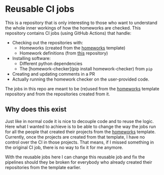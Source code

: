 # Reusable CI jobs
This is a repository that is only interesting to those who want to understand the whole inner workings of how the homeworks are checked. This repository contains CI jobs (using GitHub Actions) that handle:
- Checking out the repositories with:
  - Homeworks (created from the [homeworks](https://github.com/cpp-for-yourself/homeworks) template)
  - Homework definitions (from [this](https://github.com/cpp-for-yourself/homework-definitions) repository)
- Installing software:
  - Different python dependencies
  - The [homework-checker](pip install homework-checker) from `pip`
- Creating and updating comments in a PR
- Actually running the homework checker on the user-provided code.

The jobs in this repo are meant to be (re)used from the [homeworks](https://github.com/cpp-for-yourself/homeworks) template repository and from the repositories created from it.

## Why does this exist
Just like in normal code it is nice to decouple code and to reuse the logic. Here what I wanted to achieve is to be able to change the way the jobs run for all the people that created their projects from the [homeworks](https://github.com/cpp-for-yourself/homeworks) template. Currently, once the projects are created from that template, I have no control over the CI in those projects. That means, if I missed something in the original CI job, there is no way to fix it for me anymore.

With the reusable jobs here I can change this reusable job and fix the pipelines should they be broken for everybody who already created their repositories from the template earlier.
